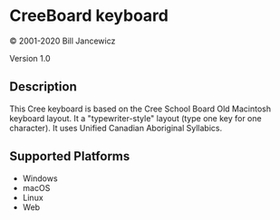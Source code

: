 CreeBoard keyboard
==============

© 2001-2020 Bill Jancewicz

Version 1.0

Description
-----------

This Cree keyboard is based on the Cree School Board Old Macintosh keyboard layout. It a "typewriter-style" layout (type one key for one character). It uses Unified Canadian Aboriginal Syllabics.

Supported Platforms
-------------------
 * Windows
 * macOS
 * Linux
 * Web


